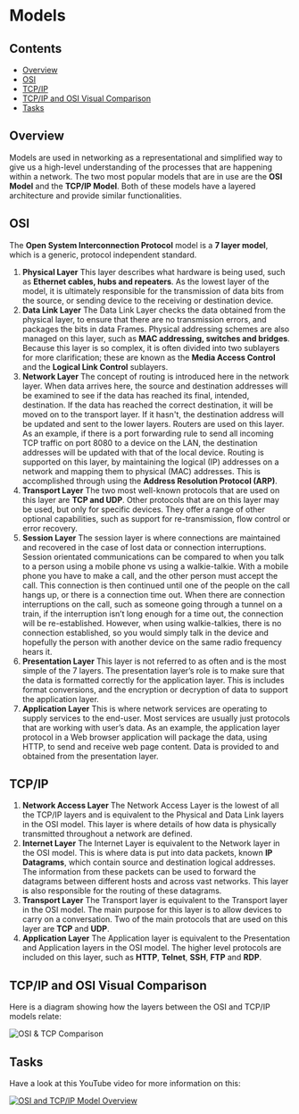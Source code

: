 # Models



<!--TOC_START-->
## Contents
- [Overview](#overview)
- [OSI](#osi)
- [TCP/IP](#tcpip)
- [TCP/IP and OSI Visual Comparison](#tcpip-and-osi-visual-comparison)
- [Tasks](#tasks)

<!--TOC_END-->
## Overview
Models are used in networking as a representational and simplified way to give us a high-level understanding of the processes that are happening within a network.
The two most popular models that are in use are the **OSI Model** and the **TCP/IP Model**.
Both of these models have a layered architecture and provide similar functionalities.

## OSI
The **Open System Interconnection Protocol** model is a **7 layer model**, which is a generic, protocol independent standard.
1. **Physical Layer**
This layer describes what hardware is being used, such as **Ethernet cables, hubs and repeaters**. As the lowest layer of the model, it is ultimately responsible for the transmission of data bits from the source, or sending device to the receiving or destination device.
2. **Data Link Layer**
The Data Link Layer checks the data obtained from the physical layer, to ensure that there are no transmission errors, and packages the bits in data Frames. Physical addressing schemes are also managed on this layer, such as **MAC addressing, switches and bridges**. Because this layer is so complex, it is often divided into two sublayers for more clarification; these are known as the **Media Access Control** and the **Logical Link Control** sublayers.
3. **Network Layer**
The concept of routing is introduced here in the network layer. When data arrives here, the source and destination addresses will be examined to see if the data has reached its final, intended, destination.
If the data has reached the correct destination, it will be moved on to the transport layer. If it hasn't, the destination address will be updated and sent to the lower layers.
Routers are used on this layer. As an example, if there is a port forwarding rule to send all incoming TCP traffic on port 8080 to a device on the LAN, the destination addresses will be updated with that of the local device.
Routing is supported on this layer, by maintaining the logical (IP) addresses on a network and mapping them to physical (MAC) addresses.
This is accomplished through using the **Address Resolution Protocol (ARP)**.
4. **Transport Layer**
The two most well-known protocols that are used on this layer are **TCP and UDP**. Other protocols that are on this layer may be used, but only for specific devices. They offer a range of other optional capabilities, such as support for re-transmission, flow control or error recovery.
5. **Session Layer**
The session layer is where connections are maintained and recovered in the case of lost data or connection interruptions. Session orientated communications can be compared to when you talk to a person using a mobile phone vs using a walkie-talkie. With a mobile phone you have to make a call, and the other person must accept the call. This connection is then continued until one of the people on the call hangs up, or there is a connection time out.  When there are connection interruptions on the call, such as someone going through a tunnel on a train, if the interruption isn’t long enough for a time out, the connection will be re-established. However, when using walkie-talkies, there is no connection established, so you would simply talk in the device and hopefully the person with another device on the same radio frequency hears it.
6. **Presentation Layer**
This layer is not referred to as often and is the most simple of the 7 layers. The presentation layer’s role is to make sure that the data is formatted correctly for the application layer. This is includes format conversions, and the encryption or decryption of data to support the application layer.
7. **Application Layer**
This is where network services are operating to supply services to the end-user. Most services are usually just protocols that are working with user’s data. As an example, the application layer protocol in a Web browser application will package the data, using HTTP, to send and receive web page content. Data is provided to and obtained from the presentation layer.

## TCP/IP
1. **Network Access Layer**
The Network Access Layer is the lowest of all the TCP/IP layers and is equivalent to the Physical and Data Link layers in the OSI model. This layer is where details of how data is physically transmitted throughout a network are defined.
2. **Internet Layer**
The Internet Layer is equivalent to the Network layer in the OSI model. This is where data is put into data packets, known **IP Datagrams**, which contain source and destination logical addresses. The information from these packets can be used to forward the datagrams between different hosts and across vast networks. This layer is also responsible for the routing of these datagrams.
3. **Transport Layer**
The Transport layer is equivalent to the Transport layer in the OSI model. The main purpose for this layer is to allow devices to carry on a conversation. Two of the main protocols that are used on this layer are **TCP** and **UDP**.
4. **Application Layer**
The Application layer is equivalent to the Presentation and Application layers in the OSI model. The higher level protocols are included on this layer, such as **HTTP**, **Telnet**, **SSH**, **FTP** and **RDP**.

## TCP/IP and OSI Visual Comparison
Here is a diagram showing how the layers between the OSI and TCP/IP models relate:

![OSI & TCP Comparison](https://lh3.googleusercontent.com/Kk1yl6jxDdDawh4UUEFlxjUyb3NkjI9A39ExIoDriff6cRr2_2noL0zgIz1p6zt1nfrkKcH3mtnIX_6e07g4wIa5StrKMvUO4419CFhjjSML0UQfe4UiW1PMfNPEbHrPNu7DpUD8CkjYNE1BP2jEXa9drRGFaU8133uUH_HhBF9GCMtQBBns-L2t88g8AEGp_KFf49KVLYb59SnPoON7R4jm6ZhQz9BZCX6C9J7omSAeTYYm4hEP-qlJ-XRtd7BwQKe0lSmVSAixeC2gE30s-Eb7EmS_rA9ONGX09lRovj4agv-nDFONhZWputVhSUwlHc-CQo1RLkUz0bq4zls2YNJKw0tkPCgzXNTdjwCozEF5GHcXqe7dF33EAnF3QMs71-RVQQTKiEIMKU_AAkKCL3nY9O9Admiv_KCgyPojUtkQPoXvEAY647nNF4rbNu9siOrnDiJERHopj82Wt9a8pD17UtiG17CJIdLt3V9TWrC8_5qXp_mZdhdO46E3GrzqcgI0epcyRWJGHDsX0rirMUr_6BWb1nTpJQhEy646I01C7Rco7_eXQ0qXNdMyFLEuC1iWi9na4MuuGrdF21_Jwf3MWSVqiE7vM5kz-WTX4OfR_TN5BHb8gKoBXuGhVAe5YzcDFkbU95BxOXgkdM_PDY8QQ90YanfncLoLB8RhdEBHVJB1mDFRmMCGLGhSP4fYjeUsfvJIdIiVlDsCNuBIEa-4AGl4Y_gpzcMTHQ8PQrmjtvtQ=w1208-h752-no)

## Tasks
Have a look at this YouTube video for more information on this:

[![OSI and TCP/IP Model Overview](https://img.youtube.com/vi/i9RL5jD9cTI/0.jpg)](https://www.youtube.com/watch?v=i9RL5jD9cTI)
